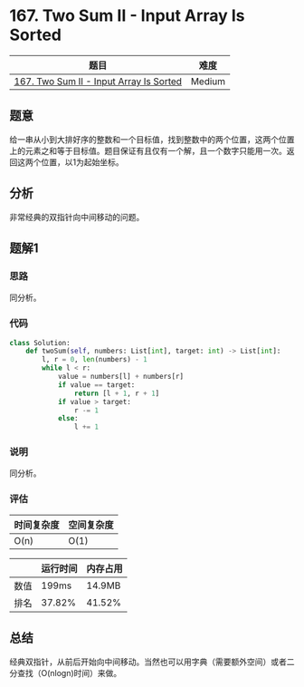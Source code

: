 # 167. Two Sum II - Input Array Is Sorted

| 题目 | 难度 |
| ---- | ---- |
| [167. Two Sum II - Input Array Is Sorted](https://leetcode.com/problems/two-sum-ii-input-array-is-sorted/) | Medium |

## 题意

给一串从小到大排好序的整数和一个目标值，找到整数中的两个位置，这两个位置上的元素之和等于目标值。题目保证有且仅有一个解，且一个数字只能用一次。返回这两个位置，以1为起始坐标。

## 分析

非常经典的双指针向中间移动的问题。

## 题解1

### 思路

同分析。

### 代码

```python
class Solution:
    def twoSum(self, numbers: List[int], target: int) -> List[int]:
        l, r = 0, len(numbers) - 1
        while l < r:
            value = numbers[l] + numbers[r]
            if value == target:
                return [l + 1, r + 1]
            if value > target:
                r -= 1
            else:
                l += 1
```

### 说明

同分析。

### 评估

| 时间复杂度 | 空间复杂度 |
| ---- | ---- |
| O(n) | O(1) |

| | 运行时间 | 内存占用 |
| ---- | ---- | ---- |
| 数值 | 199ms | 14.9MB |
| 排名 | 37.82% | 41.52% |

## 总结

经典双指针，从前后开始向中间移动。当然也可以用字典（需要额外空间）或者二分查找（O(nlogn)时间）来做。
